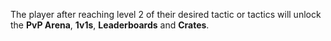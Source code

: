 The player after reaching level 2 of their desired tactic or tactics will unlock the **PvP Arena**, **1v1s**, **Leaderboards** and **Crates**.
